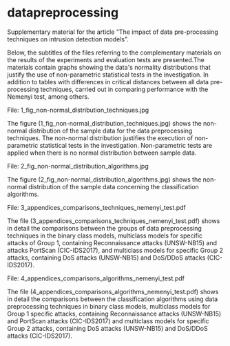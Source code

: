 # datapreprocessing
Supplementary material for the article "The impact of data pre-processing techniques on intrusion detection models".

Below, the subtitles of the files referring to the complementary materials on the results of the experiments and evaluation tests are presented.The materials contain graphs showing the data's normality distributions that justify the use of non-parametric statistical tests in the investigation. In addition to tables with differences in critical distances between all data pre-processing techniques, carried out in comparing performance with the Nemenyi test, among others.

File: 1_fig_non-normal_distribution_techniques.jpg

The figure (1_fig_non-normal_distribution_techniques.jpg) shows the non-normal distribution of the sample data for the data preprocessing techniques. The non-normal distribution justifies the execution of non-parametric statistical tests in the investigation. Non-parametric tests are applied when there is no normal distribution between sample data.

File: 2_fig_non-normal_distribution_algorithms.jpg

The figure (2_fig_non-normal_distribution_algorithms.jpg) shows the non-normal distribution of the sample data concerning the classification algorithms.

File: 3_appendices_comparisons_techniques_nemenyi_test.pdf

The file (3_appendices_comparisons_techniques_nemenyi_test.pdf) shows in detail the comparisons between the groups of data preprocessing techniques in the binary class models, multiclass models for specific attacks of Group 1, containing Reconnaissance attacks (UNSW-NB15) and attacks PortScan (CIC-IDS2017), and multiclass models for specific Group 2 attacks, containing DoS attacks (UNSW-NB15) and DoS/DDoS attacks (CIC-IDS2017).

File: 4_appendices_comparisons_algorithms_nemenyi_test.pdf

The file (4_appendices_comparisons_algorithms_nemenyi_test.pdf) shows in detail the comparisons between the classification algorithms using data preprocessing techniques in binary class models, multiclass models for Group 1 specific attacks, containing Reconnaissance attacks (UNSW-NB15) and PortScan attacks (CIC-IDS2017) and multiclass models for specific Group 2 attacks, containing DoS attacks (UNSW-NB15) and DoS/DDoS attacks (CIC-IDS2017).

